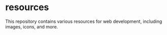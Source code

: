# resources
This repository contains various resources for web development, including images, icons, and more.
